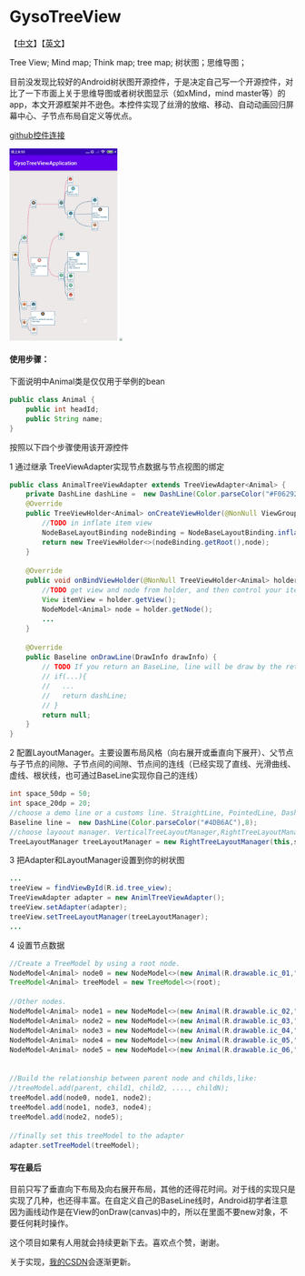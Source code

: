 # GysoTreeView

【[中文](./README_CN.md)】【[英文](./README.md)】

Tree View; Mind map; Think map; tree map; 树状图；思维导图；

目前没发现比较好的Android树状图开源控件，于是决定自己写一个开源控件，对比了一下市面上关于思维导图或者树状图显示（如xMind，mind master等）的app，本文开源框架并不逊色。本控件实现了丝滑的放缩、移动、自动动画回归屏幕中心、子节点布局自定义等优点。

[github控件连接](https://github.com/guaishouN/android-tree-view.git)

<img src=".\images\Screenshot_2021-05-10-20-55-35-885_com.gyso.gysotreeviewapplication.jpg" style="zoom: 33%;" />

<img src="E:\giteeEdairy\images\Screenshot_2021-05-10-21-09-12-787_com.gyso.gysotreeviewapplication.jpg" style="zoom:33%;" />

#### 使用步骤：

下面说明中Animal类是仅仅用于举例的bean

```java
public class Animal {
    public int headId;
    public String name;
}
```

按照以下四个步骤使用该开源控件

1 通过继承 TreeViewAdapter实现节点数据与节点视图的绑定

```java
public class AnimalTreeViewAdapter extends TreeViewAdapter<Animal> {
    private DashLine dashLine =  new DashLine(Color.parseColor("#F06292"),6);
    @Override
    public TreeViewHolder<Animal> onCreateViewHolder(@NonNull ViewGroup viewGroup, NodeModel<Animal> node) {
        //TODO in inflate item view
        NodeBaseLayoutBinding nodeBinding = NodeBaseLayoutBinding.inflate(LayoutInflater.from(viewGroup.getContext()),viewGroup,false);
        return new TreeViewHolder<>(nodeBinding.getRoot(),node);
    }

    @Override
    public void onBindViewHolder(@NonNull TreeViewHolder<Animal> holder) {
        //TODO get view and node from holder, and then control your item view
        View itemView = holder.getView();
        NodeModel<Animal> node = holder.getNode();
		...
    }

    @Override
    public Baseline onDrawLine(DrawInfo drawInfo) {
        // TODO If you return an BaseLine, line will be draw by the return one instead of TreeViewLayoutManager's
		// if(...){
        //   ...
        // 	 return dashLine;
   		// }
        return null;
    }
}
```

2 配置LayoutManager。主要设置布局风格（向右展开或垂直向下展开）、父节点与子节点的间隙、子节点间的间隙、节点间的连线（已经实现了直线、光滑曲线、虚线、根状线，也可通过BaseLine实现你自己的连线）

```java
int space_50dp = 50;
int space_20dp = 20;
//choose a demo line or a customs line. StraightLine, PointedLine, DashLine, SmoothLine are available.
Baseline line =  new DashLine(Color.parseColor("#4DB6AC"),8);
//choose layoout manager. VerticalTreeLayoutManager,RightTreeLayoutManager are available.
TreeLayoutManager treeLayoutManager = new RightTreeLayoutManager(this,space_50dp,space_20dp,line);
```

3 把Adapter和LayoutManager设置到你的树状图

```java
...
treeView = findViewById(R.id.tree_view);   
TreeViewAdapter adapter = new AnimlTreeViewAdapter();
treeView.setAdapter(adapter);
treeView.setTreeLayoutManager(treeLayoutManager);
...
```

4 设置节点数据

```java
//Create a TreeModel by using a root node.
NodeModel<Animal> node0 = new NodeModel<>(new Animal(R.drawable.ic_01,"root"));
TreeModel<Animal> treeModel = new TreeModel<>(root);

//Other nodes.
NodeModel<Animal> node1 = new NodeModel<>(new Animal(R.drawable.ic_02,"sub0"));
NodeModel<Animal> node2 = new NodeModel<>(new Animal(R.drawable.ic_03,"sub1"));
NodeModel<Animal> node3 = new NodeModel<>(new Animal(R.drawable.ic_04,"sub2"));
NodeModel<Animal> node4 = new NodeModel<>(new Animal(R.drawable.ic_05,"sub3"));
NodeModel<Animal> node5 = new NodeModel<>(new Animal(R.drawable.ic_06,"sub4"));


//Build the relationship between parent node and childs,like:
//treeModel.add(parent, child1, child2, ...., childN);
treeModel.add(node0, node1, node2);
treeModel.add(node1, node3, node4);
treeModel.add(node2, node5);

//finally set this treeModel to the adapter
adapter.setTreeModel(treeModel);
```

#### 写在最后

目前只写了垂直向下布局及向右展开布局，其他的还得花时间。对于线的实现只是实现了几种，也还得丰富。在自定义自己的BaseLine线时，Android初学者注意因为画线动作是在View的onDraw(canvas)中的，所以在里面不要new对象，不要任何耗时操作。

这个项目如果有人用就会持续更新下去。喜欢点个赞，谢谢。

关于实现，[我的CSDN](https://blog.csdn.net/guaisou?spm=1000.2115.3001.5343&type=blog)会逐渐更新。

